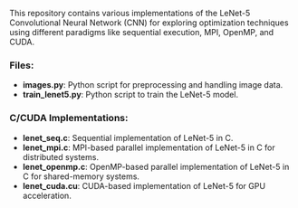 This repository contains various implementations of the LeNet-5 Convolutional Neural Network (CNN) for exploring optimization techniques using different paradigms like sequential execution, MPI, OpenMP, and CUDA.

### Files:
- **images.py**: Python script for preprocessing and handling image data.
- **train_lenet5.py**: Python script to train the LeNet-5 model.

### C/CUDA Implementations:
- **lenet_seq.c**: Sequential implementation of LeNet-5 in C.
- **lenet_mpi.c**: MPI-based parallel implementation of LeNet-5 in C for distributed systems.
- **lenet_openmp.c**: OpenMP-based parallel implementation of LeNet-5 in C for shared-memory systems.
- **lenet_cuda.cu**: CUDA-based implementation of LeNet-5 for GPU acceleration.